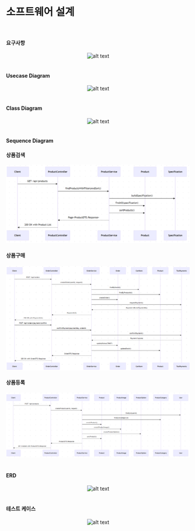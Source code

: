 # 소프트웨어 설계

<br>

#### 요구사항
<div style="text-align: center;">
    <img src="/docs/소프트웨어 설계/요구 사항.png" alt="alt text" />
</div> 

<br>

#### Usecase Diagram
<div style="text-align: center;">
    <img src="/docs/소프트웨어 설계/Usecase Diagram.png" alt="alt text" />
</div> 

<br>

#### Class Diagram
<div style="text-align: center;">
    <img src="/Users/yundaeng/Documents/GitHub/ShopSphere-Frontend/dosc/소프트웨어 설계/ClassDiagram.png" alt="alt text" />
</div> 

<br>

#### Sequence Diagram
#### 상품검색
<div style="text-align: center;">
    <img src="../소프트웨어 설계/SequenceDiagram_상품검색.png" alt="Sequence Diagram - 상품검색" />
</div> 

#### 상품구매
<div style="text-align: center;">
    <img src="../소프트웨어 설계/SequenceDiagram_상품구매.png" alt="Sequence Diagram - 상품구매" />
</div> 

#### 상품등록
<div style="text-align: center;">
    <img src="../소프트웨어 설계/SequenceDiagram_상품등록.png" alt="Sequence Diagram - 상품등록" />
</div> 

<br>

#### ERD
<div style="text-align: center;">
    <img src="/Users/yundaeng/Documents/GitHub/ShopSphere-Frontend/dosc/소프트웨어 설계/ERD.png" alt="alt text" />
</div> 

<br>

#### 테스트 케이스
<div style="text-align: center;">
    <img src="/docs/소프트웨어 설계/테스트케이스.png" alt="alt text" />
</div> 

<br>